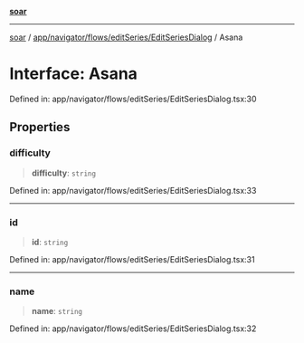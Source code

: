 [**soar**](../../../../../../README.md)

***

[soar](../../../../../../modules.md) / [app/navigator/flows/editSeries/EditSeriesDialog](../README.md) / Asana

# Interface: Asana

Defined in: app/navigator/flows/editSeries/EditSeriesDialog.tsx:30

## Properties

### difficulty

> **difficulty**: `string`

Defined in: app/navigator/flows/editSeries/EditSeriesDialog.tsx:33

***

### id

> **id**: `string`

Defined in: app/navigator/flows/editSeries/EditSeriesDialog.tsx:31

***

### name

> **name**: `string`

Defined in: app/navigator/flows/editSeries/EditSeriesDialog.tsx:32
